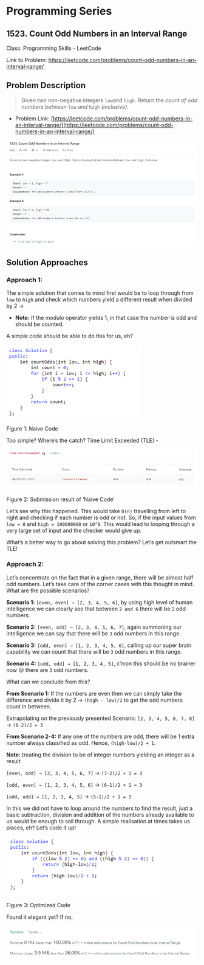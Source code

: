 # Programming Series

## 1523. Count Odd Numbers in an Interval Range

Class: Programming Skills - LeetCode

Link to Problem: https://leetcode.com/problems/count-odd-numbers-in-an-interval-range/


## Problem Description

> Given two non-negative integers `low`and `high`. Return the *count of odd numbers between* `low` *and* `high` *(inclusive)*.
> 
- Problem Link: [https://leetcode.com/problems/count-odd-numbers-in-an-interval-range/](https://leetcode.com/problems/count-odd-numbers-in-an-interval-range/)

![Capture.PNG](https://github.com/shubhamsark/shubhamsark.github.io/blob/main/Capture.png?raw=true)

## Solution Approaches

### Approach 1:

The simple solution that comes to mind first would be to loop through from `low` to `high` and check which numbers yield a different result when divided by 2 → 

- **Note:** If the modulo operator yields 1, in that case the number is odd and should be counted.

A simple code should be able to do this for us, eh?

![Figure 1: Naive Code](https://github.com/shubhamsark/shubhamsark.github.io/blob/main/Untitled.png?raw=true)

Figure 1: Naive Code

Too simple? Where’s the catch? Time Limit Exceeded (TLE) -

![Figure 2: Submission result of ‘Naive Code’](https://github.com/shubhamsark/shubhamsark.github.io/blob/main/Untitled%201.png?raw=true)

Figure 2: Submission result of ‘Naive Code’

Let’s see why this happened. This would take `O(n)` travelling from left to right and checking if each number is odd or not. So, if the input values from `low = 0` and `high = 100000000` or `10^9`. This would lead to looping through a very large set of input and the checker would give up.

What’s a better way to go about solving this problem? Let’s get outsmart the TLE!

### Approach 2:

Let’s concentrate on the fact that in a given range, there will be almost half odd numbers. Let’s take care of the corner cases with this thought in mind. What are the possible scenarios?

**Scenario 1:** `[even, even] → [2, 3, 4, 5, 6]`, by using high level of human intelligence we can clearly see that between `2 and 6` there will be `2` odd numbers. 

**Scenario 2:** `[even, odd] → [2, 3, 4, 5, 6, 7]`, again summoning our intelligence we can say that there will be `3` odd numbers in this range.

**Scenario 3:** `[odd, even] → [1, 2, 3, 4, 5, 6]`, calling up our super brain capability we can count that there will be `3` odd numbers in this range.

**Scenario 4:** `[odd, odd] → [1, 2, 3, 4, 5]`, c’mon this should be no brainer now 😛 there are `3` odd numbers.

What can we conclude from this?

**From Scenario 1:** If the numbers are even then we can simply take the difference and divide it by 2 → `(high - low)/2`  to get the odd numbers count in between.

Extrapolating on the previously presented Scenario: `[2, 3, 4, 5, 6, 7, 8]` → `(8-2)/2 = 3`

**From Scenario 2-4:** If any one of the numbers are odd, there will be 1 extra number always classified as odd. Hence, `(high-low)/2 + 1`. 

**Note:** treating the division to be of integer numbers yielding an integer as a result

`[even, odd] → [2, 3, 4, 5, 6, 7]` → `(7-2)/2 + 1 = 3`

`[odd, even] → [1, 2, 3, 4, 5, 6]` → `(6-1)/2 + 1 = 3`

`[odd, odd] → [1, 2, 3, 4, 5]` → `(5-1)/2 + 1 = 3`

In this we did not have to loop around the numbers to find the result, just a basic subtraction, division and addition of the numbers already available to us would be enough to sail through. A simple realisation at times takes us places, eh? Let’s code it up!

![Figure 3: Optimized Code](https://github.com/shubhamsark/shubhamsark.github.io/blob/main/Untitled%202.png?raw=true)

Figure 3: Optimized Code

Found it elegant yet? If no, 

![Untitled](https://github.com/shubhamsark/shubhamsark.github.io/blob/main/Untitled%203.png?raw=true)

